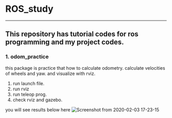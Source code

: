# ROS_study

---
## This repository has tutorial codes for ros programming and my project codes.


### 1. odom_practice
this package is practice that how to calculate odometry.
calculate velocities of wheels and yaw. and visualize with rviz.
 1. run launch file.
 2. run rviz
 3. run teleop prog.
 4. check rviz and gazebo.
 
 you will see results below here
 ![Screenshot from 2020-02-03 17-23-15](https://user-images.githubusercontent.com/42925197/73636760-00cc6000-46aa-11ea-8e29-0fc6ce4db6b7.png)
